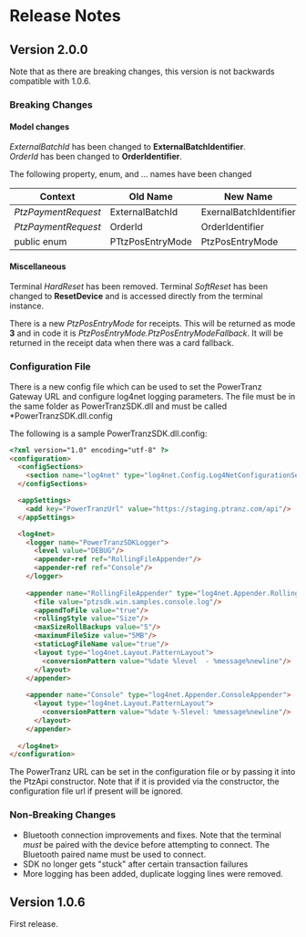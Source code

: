 # Release Notes

## Version 2.0.0
Note that as there are breaking changes, this version is not backwards compatible with 1.0.6.
### Breaking Changes
#### Model changes 
*ExternalBatchId* has been changed to **ExternalBatchIdentifier**.  
*OrderId* has been changed to **OrderIdentifier**.

The following property, enum, and ... names have been changed  

Context | Old Name | New Name
---|---|---
_PtzPaymentRequest_ | ExternalBatchId | ExernalBatchIdentifier
_PtzPaymentRequest_ | OrderId | OrderIdentifier
public enum | PTtzPosEntryMode | PtzPosEntryMode

#### Miscellaneous
Terminal *HardReset* has been removed.
Terminal *SoftReset* has been changed to **ResetDevice** and is accessed directly from the terminal instance.

There is a new _PtzPosEntryMode_ for receipts.  This will be returned as mode **3** and in code it is _PtzPosEntryMode.PtzPosEntryModeFallback_.  It will be returned in the receipt data when there was a card fallback.

### Configuration File
There is a new config file which can be used to set the PowerTranz Gateway URL and configure log4net logging parameters.  The file must be in the same folder as PowerTranzSDK.dll and must be called *PowerTranzSDK.dll.config

The following is a sample PowerTranzSDK.dll.config:
```html
<?xml version="1.0" encoding="utf-8" ?>
<configuration>
  <configSections>
    <section name="log4net" type="log4net.Config.Log4NetConfigurationSectionHandler, log4net"/>
  </configSections>

  <appSettings>
    <add key="PowerTranzUrl" value="https://staging.ptranz.com/api"/>
  </appSettings>

  <log4net>
    <logger name="PowerTranzSDKLogger">
      <level value="DEBUG"/>
      <appender-ref ref="RollingFileAppender"/>
      <appender-ref ref="Console"/>
    </logger>
    
    <appender name="RollingFileAppender" type="log4net.Appender.RollingFileAppender">
      <file value="ptzsdk.win.samples.console.log"/>
      <appendToFile value="true"/>
      <rollingStyle value="Size"/>
      <maxSizeRollBackups value="5"/>
      <maximumFileSize value="5MB"/>
      <staticLogFileName value="true"/>
      <layout type="log4net.Layout.PatternLayout">
        <conversionPattern value="%date %level  - %message%newline"/>
      </layout>
    </appender>
    
    <appender name="Console" type="log4net.Appender.ConsoleAppender">
      <layout type="log4net.Layout.PatternLayout">
        <conversionPattern value="%date %-5level: %message%newline"/>
      </layout>
    </appender>
    
  </log4net>
</configuration>
```

The PowerTranz URL can be set in the configuration file or by passing it into the PtzApi constructor.  Note that if it is provided via the constructor, the configuration file url if present will be ignored.

### Non-Breaking Changes
* Bluetooth connection improvements and fixes.  Note that the terminal *must* be paired with the device before attempting to connect.  The Bluetooth paired name must be used to connect.
* SDK no longer gets "stuck" after certain transaction failures
* More logging has been added, duplicate logging lines were removed.


## Version 1.0.6
First release.
